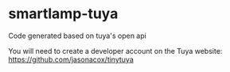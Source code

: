 ﻿# smartlamp-tuya
Code generated based on tuya's open api

You will need to create a developer account on the Tuya website:
https://github.com/jasonacox/tinytuya
